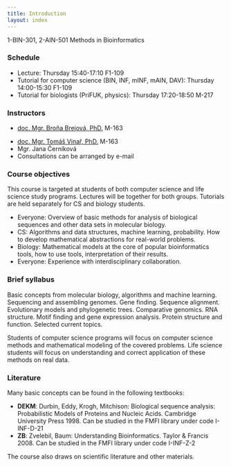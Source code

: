 ```yaml
---
title: Introduction
layout: index
---
```


1-BIN-301, 2-AIN-501 Methods in Bioinformatics

### Schedule

  - Lecture: Thursday 15:40-17:10 F1-109
  - Tutorial for computer science (BIN, INF, mINF, mAIN, DAV): Thursday
    14:00-15:30 F1-109
  - Tutorial for biologists (PriFUK, physics): Thursday 17:20-18:50
    M-217

### Instructors

  - [doc. Mgr. Broňa Brejová,
    PhD.](https://compbio.fmph.uniba.sk/~bbrejova/) M-163
<!-- 
  - [Mgr. Askar Gafurov, PhD.](http://www.dcs.fmph.uniba.sk/~gafurov/)
    M-25
-->
  - [doc. Mgr. Tomáš Vinař,
    PhD.](https://compbio.fmph.uniba.sk/~tvinar/) M-163
  - Mgr. Jana Černíková
  - Consultations can be arranged by e-mail

### Course objectives

This course is targeted at students of both computer science and life
science study programs. Lectures will be together for both groups.
Tutorials are held separately for CS and biology students.

  - Everyone: Overview of basic methods for analysis of biological
    sequences and other data sets in molecular biology.
  - CS: Algorithms and data structures, machine learning, probability.
    How to develop mathematical abstractions for real-world problems.
  - Biology: Mathematical models at the core of popular bioinformatics
    tools, how to use tools, interpretation of their results.
  - Everyone: Experience with interdisciplinary collaboration.

### Brief syllabus

Basic concepts from molecular biology, algorithms and machine learning.
Sequencing and assembling genomes. Gene finding. Sequence alignment.
Evolutionary models and phylogenetic trees. Comparative genomics. RNA
structure. Motif finding and gene expression analysis. Protein structure
and function. Selected current topics.

Students of computer science programs will focus on computer science
methods and mathematical modeling of the covered problems. Life science
students will focus on understanding and correct application of these
methods on real data.

### Literature

Many basic concepts can be found in the following textbooks:

  - **DEKM**: Durbin, Eddy, Krogh, Mitchison: Biological sequence
    analysis: Probabilistic Models of Proteins and Nucleic Acids.
    Cambridge University Press 1998. Can be studied in the FMFI library
    under code I-INF-D-21
  - **ZB**: Zvelebil, Baum: Understanding Bioinformatics. Taylor &
    Francis 2008. Can be studied in the FMFI library under code
    I-INF-Z-2

The course also draws on scientific literature and other
materials.
